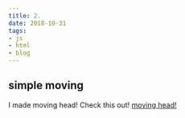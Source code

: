 ```yaml
---
title: 2.
date: 2018-10-31
tags:
- js
- html
- blog
---
```



## simple moving
I made moving head! Check this out!
[moving head!](js_study/movinghead.html)

